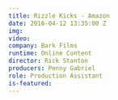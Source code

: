 ```yaml
---
title: Rizzle Kicks - Amazon
date: 2016-04-12 13:35:00 Z
img: 
video: 
company: Bark Films
runtime: Online Content
director: Rick Stanton
producers: Penny Gabriel
role: Production Assistant
is-featured:
---
```


